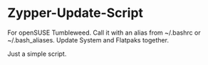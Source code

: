 # Zypper-Update-Script
For openSUSE Tumbleweed. Call it with an alias from ~/.bashrc or ~/.bash_aliases. Update System and Flatpaks together.

Just a simple script.
